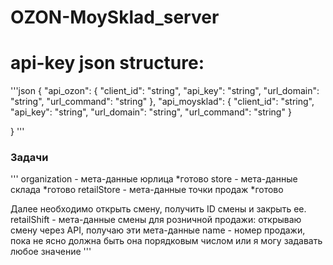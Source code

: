 # OZON-MoySklad_server
# api-key json structure:

'''json
{
    "api_ozon":
        {
        "client_id": "string",
        "api_key": "string",
        "url_domain": "string",
        "url_command": "string"
        },
    "api_moysklad":
        {
        "client_id": "string",
        "api_key": "string",
        "url_domain": "string",
        "url_command": "string"
        }

}
'''
### Задачи
'''
organization - мета-данные юрлица           *готово
store - мета-данные склада                  *готово
retailStore - мета-данные точки продаж      *готово

Далее необходимо открыть смену, получить ID смены и закрыть ее.
retailShift - мета-данные смены для розничной продажи: открываю смену через API, получаю эти мета-данные 
name - номер продажи, пока не ясно должна быть она порядковым числом или я могу задавать любое значение
'''


